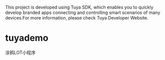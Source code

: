 This project is developed using Tuya SDK, which enables you to quickly develop branded apps connecting and controlling smart scenarios of many devices.For more information, please check Tuya Developer Website.
# tuyademo
涂鸦LOT小程序
